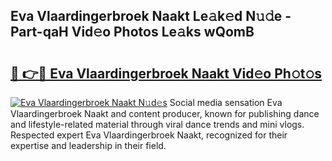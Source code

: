 ## Eva Vlaardingerbroek Naakt Le𝚊k𝚎d N𝚞𝚍e - Part-qaH Vid𝚎o Photos Le𝚊ks wQomB

# <h2><a href="http://fb2qxp6.evod.top/?m=Eva+Vlaardingerbroek+Naakt">🔗 👉🔴 Eva Vlaardingerbroek Naakt Vid𝚎o Ph𝚘t𝚘s</a></h2>

[![Eva Vlaardingerbroek Naakt N𝚞d𝚎s](https://i.imgur.com/8V9OHl7.gif)](http://fb2qxp6.evod.top/?m=Eva+Vlaardingerbroek+Naakt)
Social media sensation Eva Vlaardingerbroek Naakt and content producer, known for publishing dance and lifestyle-related material through viral dance trends and mini vlogs. Respected expert Eva Vlaardingerbroek Naakt, recognized for their expertise and leadership in their field. 
